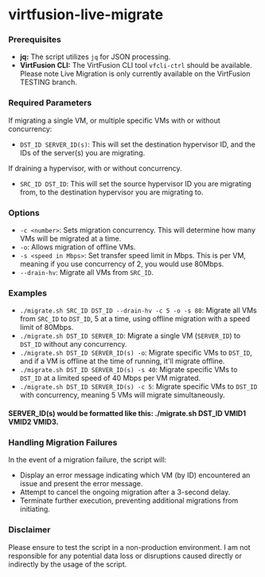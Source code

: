 # virtfusion-live-migrate

### Prerequisites

- **jq:** The script utilizes `jq` for JSON processing.
- **VirtFusion CLI:** The VirtFusion CLI tool `vfcli-ctrl` should be available. Please note Live Migration is only currently available on the VirtFusion TESTING branch.

### Required Parameters

If migrating a single VM, or multiple specific VMs with or without concurrency: 

- `DST_ID SERVER_ID(s)`: This will set the destination hypervisor ID, and the IDs of the server(s) you are migrating.

If draining a hypervisor, with or without concurrency.

- `SRC_ID DST_ID`: This will set the source hypervisor ID you are migrating from, to the destination hypervisor you are migrating to.

### Options
- `-c <number>`: Sets migration concurrency. This will determine how many VMs will be migrated at a time.
- `-o`: Allows migration of offline VMs.
- `-s <speed in Mbps>`: Set transfer speed limit in Mbps. This is per VM, meaning if you use concurrency of 2, you would use 80Mbps.
- `--drain-hv`: Migrate all VMs from `SRC_ID`.

### Examples
- `./migrate.sh SRC_ID DST_ID --drain-hv -c 5 -o -s 80`: Migrate all VMs from `SRC_ID` to `DST_ID`, 5 at a time, using offline migration with a speed limit of 80Mbps.
- `./migrate.sh DST_ID SERVER_ID`: Migrate a single VM (`SERVER_ID`) to `DST_ID` without any concurrency.
- `./migrate.sh DST_ID SERVER_ID(s) -o`: Migrate specific VMs to `DST_ID`, and if a VM is offline at the time of running, it'll migrate offline.
- `./migrate.sh DST_ID SERVER_ID(s) -s 40`: Migrate specific VMs to `DST_ID` at a limited speed of 40 Mbps per VM migrated.
- `./migrate.sh DST_ID SERVER_ID(s) -c 5`: Migrate specific VMs to `DST_ID` with concurrency, meaning 5 VMs will migrate simultaneously.

#### SERVER_ID(s) would be formatted like this: ./migrate.sh DST_ID VMID1 VMID2 VMID3.

### Handling Migration Failures

In the event of a migration failure, the script will:
- Display an error message indicating which VM (by ID) encountered an issue and present the error message.
- Attempt to cancel the ongoing migration after a 3-second delay.
- Terminate further execution, preventing additional migrations from initiating.

### Disclaimer

Please ensure to test the script in a non-production environment. I am not responsible for any potential data loss or disruptions caused directly or indirectly by the usage of the script.
